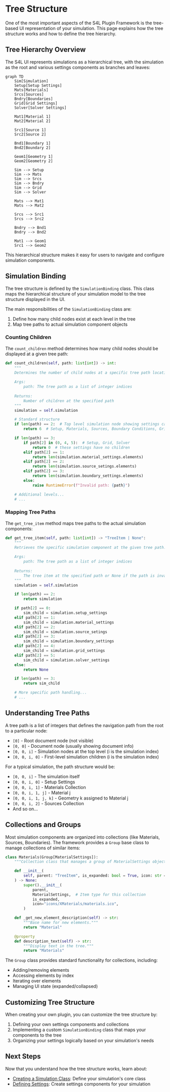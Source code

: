 # Tree Structure

One of the most important aspects of the S4L Plugin Framework is the tree-based UI representation of your simulation. This page explains how the tree structure works and how to define the tree hierarchy.

## Tree Hierarchy Overview

The S4L UI represents simulations as a hierarchical tree, with the simulation as the root and various settings components as branches and leaves:

```mermaid
graph TD
    Sim[Simulation]
    Setup[Setup Settings]
    Mats[Materials]
    Srcs[Sources]
    Bndry[Boundaries]
    Grid[Grid Settings]
    Solver[Solver Settings]
    
    Mat1[Material 1]
    Mat2[Material 2]
    
    Src1[Source 1]
    Src2[Source 2]
    
    Bnd1[Boundary 1]
    Bnd2[Boundary 2]
    
    Geom1[Geometry 1]
    Geom2[Geometry 2]
    
    Sim --> Setup
    Sim --> Mats
    Sim --> Srcs
    Sim --> Bndry
    Sim --> Grid
    Sim --> Solver
    
    Mats --> Mat1
    Mats --> Mat2
    
    Srcs --> Src1
    Srcs --> Src2
    
    Bndry --> Bnd1
    Bndry --> Bnd2
    
    Mat1 --> Geom1
    Src1 --> Geom2
```

This hierarchical structure makes it easy for users to navigate and configure simulation components.

## Simulation Binding

The tree structure is defined by the `SimulationBinding` class. This class maps the hierarchical structure of your simulation model to the tree structure displayed in the UI.

The main responsibilities of the `SimulationBinding` class are:

1. Define how many child nodes exist at each level in the tree
2. Map tree paths to actual simulation component objects

### Counting Children

The `count_children` method determines how many child nodes should be displayed at a given tree path:

```python
def count_children(self, path: list[int]) -> int:
    """
    Determines the number of child nodes at a specific tree path location.
    
    Args:
        path: The tree path as a list of integer indices
        
    Returns:
        Number of children at the specified path
    """
    simulation = self.simulation

    # Standard structure
    if len(path) == 2:  # Top level simulation node showing settings categories
        return 6  # Setup, Materials, Sources, Boundary Conditions, Grid, Solver

    if len(path) == 3:
        if path[2] in (0, 4, 5):  # Setup, Grid, Solver
            return 0  # these settings have no children
        elif path[2] == 1:
            return len(simulation.material_settings.elements)
        elif path[2] == 2:
            return len(simulation.source_setings.elements)
        elif path[2] == 3:
            return len(simulation.boundary_settings.elements)
        else:
            raise RuntimeError(f"Invalid path: {path}")

    # Additional levels...
    # ...
```

### Mapping Tree Paths

The `get_tree_item` method maps tree paths to the actual simulation components:

```python
def get_tree_item(self, path: list[int]) -> "TreeItem | None":
    """
    Retrieves the specific simulation component at the given tree path.
    
    Args:
        path: The tree path as a list of integer indices
        
    Returns:
        The tree item at the specified path or None if the path is invalid
    """
    simulation = self.simulation

    if len(path) == 2:
        return simulation

    if path[2] == 0:
        sim_child = simulation.setup_settings
    elif path[2] == 1:
        sim_child = simulation.material_settings
    elif path[2] == 2:
        sim_child = simulation.source_setings
    elif path[2] == 3:
        sim_child = simulation.boundary_settings
    elif path[2] == 4:
        sim_child = simulation.grid_settings
    elif path[2] == 5:
        sim_child = simulation.solver_settings
    else:
        return None

    if len(path) == 3:
        return sim_child

    # More specific path handling...
    # ...
```

## Understanding Tree Paths

A tree path is a list of integers that defines the navigation path from the root to a particular node:

- `[0]` - Root document node (not visible)
- `[0, 0]` - Document node (usually showing document info)
- `[0, 0, i]` - Simulation nodes at the top level (i is the simulation index)
- `[0, 0, i, 0]` - First-level simulation children (i is the simulation index)

For a typical simulation, the path structure would be:

- `[0, 0, i]` - The simulation itself
- `[0, 0, i, 0]` - Setup Settings
- `[0, 0, i, 1]` - Materials Collection
- `[0, 0, i, 1, j]` - Material j
- `[0, 0, i, 1, j, k]` - Geometry k assigned to Material j
- `[0, 0, i, 2]` - Sources Collection
- And so on...

## Collections and Groups

Most simulation components are organized into collections (like Materials, Sources, Boundaries). The framework provides a `Group` base class to manage collections of similar items:

```python
class Materials(Group[MaterialSettings]):
    """Collection class that manages a group of MaterialSettings objects."""

    def __init__(
        self, parent: "TreeItem", is_expanded: bool = True, icon: str = ""
    ) -> None:
        super().__init__(
            parent,
            MaterialSettings,  # Item type for this collection
            is_expanded,
            icon="icons/XMaterials/materials.ico",
        )

    def _get_new_element_description(self) -> str:
        """Base name for new elements."""
        return "Material"

    @property
    def description_text(self) -> str:
        """Display text in the tree."""
        return "Materials"
```

The `Group` class provides standard functionality for collections, including:
- Adding/removing elements
- Accessing elements by index
- Iterating over elements
- Managing UI state (expanded/collapsed)

## Customizing Tree Structure

When creating your own plugin, you can customize the tree structure by:

1. Defining your own settings components and collections
2. Implementing a custom `SimulationBinding` class that maps your components to the tree
3. Organizing your settings logically based on your simulation's needs

## Next Steps

Now that you understand how the tree structure works, learn about:

- [Creating a Simulation Class](../creating-a-plugin/creating-simulation.md): Define your simulation's core class
- [Defining Settings](../creating-a-plugin/defining-settings.md): Create settings components for your simulation